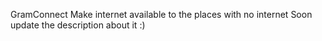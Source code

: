 GramConnect
Make internet available to the places with no internet
Soon update the description about it :)
